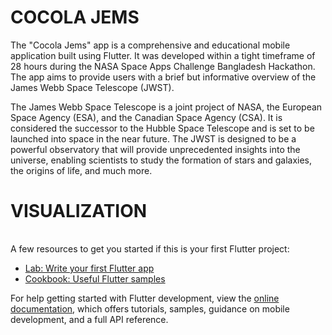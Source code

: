 # COCOLA JEMS

The "Cocola Jems" app is a comprehensive and educational mobile application built using Flutter. It was developed within a tight timeframe of 28 hours during the NASA Space Apps Challenge Bangladesh Hackathon. The app aims to provide users with a brief but informative overview of the James Webb Space Telescope (JWST).

The James Webb Space Telescope is a joint project of NASA, the European Space Agency (ESA), and the Canadian Space Agency (CSA). It is considered the successor to the Hubble Space Telescope and is set to be launched into space in the near future. The JWST is designed to be a powerful observatory that will provide unprecedented insights into the universe, enabling scientists to study the formation of stars and galaxies, the origins of life, and much more.

# VISUALIZATION 

<table>
  
</table>  

A few resources to get you started if this is your first Flutter project:

- [Lab: Write your first Flutter app](https://docs.flutter.dev/get-started/codelab)
- [Cookbook: Useful Flutter samples](https://docs.flutter.dev/cookbook)

For help getting started with Flutter development, view the
[online documentation](https://docs.flutter.dev/), which offers tutorials,
samples, guidance on mobile development, and a full API reference.

